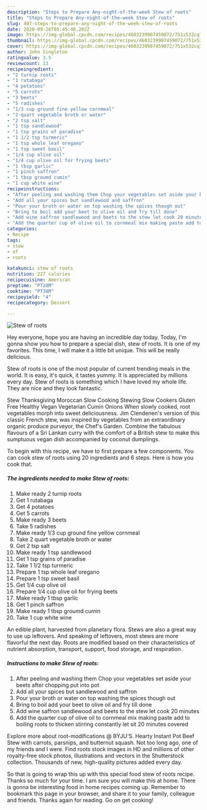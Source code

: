 ```yaml
---
description: "Steps to Prepare Any-night-of-the-week Stew of roots"
title: "Steps to Prepare Any-night-of-the-week Stew of roots"
slug: 407-steps-to-prepare-any-night-of-the-week-stew-of-roots
date: 2020-09-26T05:45:48.202Z
image: https://img-global.cpcdn.com/recipes/4603239907459072/751x532cq70/stew-of-roots-recipe-main-photo.jpg
thumbnail: https://img-global.cpcdn.com/recipes/4603239907459072/751x532cq70/stew-of-roots-recipe-main-photo.jpg
cover: https://img-global.cpcdn.com/recipes/4603239907459072/751x532cq70/stew-of-roots-recipe-main-photo.jpg
author: John Singleton
ratingvalue: 3.5
reviewcount: 13
recipeingredient:
- "2 turnip roots"
- "1 rutabaga"
- "4 potatoes"
- "5 carrots"
- "3 beets"
- "5 radishes"
- "1/3 cup ground fine yellow cornmeal"
- "2 quart vegetable broth or water"
- "2 tsp salt"
- "1 tsp sandlewood"
- "1 tsp grains of paradise"
- "1 1/2 tsp turmeric"
- "1 tsp whole leaf oregano"
- "1 tsp sweet basil"
- "1/4 cup olive oil"
- "1/4 cup olive oil for frying beets"
- "1 tbsp garlic"
- "1 pinch saffron"
- "1 tbsp groumd cumin"
- "1 cup white wine"
recipeinstructions:
- "After peeling and washing them Chop your vegetables set aside your beets after chopping put into pot"
- "Add all your spices but sandlewood and saffron"
- "Pour your broth or water on top washing the spices though out"
- "Bring to boil add your beet to olive oil and fry till done"
- "Add wine saffron sandlewood and beets to the stew let cook 20 minutes"
- "Add the quarter cup of olive oil to cornmeal mix making paste add to boiling roots to thicken stirring constantly let sit 20 minutes covered"
categories:
- Recipe
tags:
- stew
- of
- roots

katakunci: stew of roots 
nutrition: 227 calories
recipecuisine: American
preptime: "PT28M"
cooktime: "PT38M"
recipeyield: "4"
recipecategory: Dessert

---
```



![Stew of roots](https://img-global.cpcdn.com/recipes/4603239907459072/751x532cq70/stew-of-roots-recipe-main-photo.jpg)

Hey everyone, hope you are having an incredible day today. Today, I'm gonna show you how to prepare a special dish, stew of roots. It is one of my favorites. This time, I will make it a little bit unique. This will be really delicious.

Stew of roots is one of the most popular of current trending meals in the world. It is easy, it's quick, it tastes yummy. It is appreciated by millions every day. Stew of roots is something which I have loved my whole life. They are nice and they look fantastic.

Stew Thanksgiving Moroccan Slow Cooking Stewing Slow Cookers Gluten Free Healthy Vegan Vegetarian Cumin Onions When slowly cooked, root vegetables morph into sweet deliciousness. Jim Clendenen&#39;s version of this classic French stew, was inspired by vegetables from an extraordinary organic produce purveyor, the Chef&#39;s Garden. Combine the fabulous flavours of a Sri Lankan curry with the comfort of a British stew to make this sumptuous vegan dish accompanied by coconut dumplings.


To begin with this recipe, we have to first prepare a few components. You can cook stew of roots using 20 ingredients and 6 steps. Here is how you cook that.

<!--inarticleads1-->

##### The ingredients needed to make Stew of roots:

1. Make ready 2 turnip roots
1. Get 1 rutabaga
1. Get 4 potatoes
1. Get 5 carrots
1. Make ready 3 beets
1. Take 5 radishes
1. Make ready 1/3 cup ground fine yellow cornmeal
1. Take 2 quart vegetable broth or water
1. Get 2 tsp salt
1. Make ready 1 tsp sandlewood
1. Get 1 tsp grains of paradise
1. Take 1 1/2 tsp turmeric
1. Prepare 1 tsp whole leaf oregano
1. Prepare 1 tsp sweet basil
1. Get 1/4 cup olive oil
1. Prepare 1/4 cup olive oil for frying beets
1. Make ready 1 tbsp garlic
1. Get 1 pinch saffron
1. Make ready 1 tbsp groumd cumin
1. Take 1 cup white wine


An edible plant, harvested from planetary flora. Stews are also a great way to use up leftovers. And speaking of leftovers, most stews are more flavorful the next day. Roots are modified based on their characteristics of nutrient absorption, transport, support, food storage, and respiration. 

<!--inarticleads2-->

##### Instructions to make Stew of roots:

1. After peeling and washing them Chop your vegetables set aside your beets after chopping put into pot
1. Add all your spices but sandlewood and saffron
1. Pour your broth or water on top washing the spices though out
1. Bring to boil add your beet to olive oil and fry till done
1. Add wine saffron sandlewood and beets to the stew let cook 20 minutes
1. Add the quarter cup of olive oil to cornmeal mix making paste add to boiling roots to thicken stirring constantly let sit 20 minutes covered


Explore more about root-modifications @ BYJU&#39;S. Hearty Instant Pot Beef Stew with carrots, parsnips, and butternut squash. Not too long ago, one of my friends and I were. Find roots stock images in HD and millions of other royalty-free stock photos, illustrations and vectors in the Shutterstock collection. Thousands of new, high-quality pictures added every day. 

So that is going to wrap this up with this special food stew of roots recipe. Thanks so much for your time. I am sure you will make this at home. There is gonna be interesting food in home recipes coming up. Remember to bookmark this page in your browser, and share it to your family, colleague and friends. Thanks again for reading. Go on get cooking!
